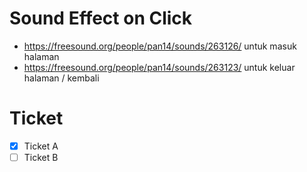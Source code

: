 # Sound Effect on Click

- https://freesound.org/people/pan14/sounds/263126/ untuk masuk halaman
- https://freesound.org/people/pan14/sounds/263123/ untuk keluar halaman / kembali

# Ticket

- [x] Ticket A
- [ ] Ticket B
